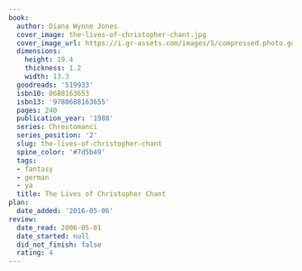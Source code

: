 ```yaml
---
book:
  author: Diana Wynne Jones
  cover_image: the-lives-of-christopher-chant.jpg
  cover_image_url: https://i.gr-assets.com/images/S/compressed.photo.goodreads.com/books/1356549015l/519933._SX98_.jpg
  dimensions:
    height: 19.4
    thickness: 1.2
    width: 13.3
  goodreads: '519933'
  isbn10: 0688163653
  isbn13: '9780688163655'
  pages: 240
  publication_year: '1988'
  series: Chrestomanci
  series_position: '2'
  slug: the-lives-of-christopher-chant
  spine_color: '#7d5b49'
  tags:
  - fantasy
  - german
  - ya
  title: The Lives of Christopher Chant
plan:
  date_added: '2016-05-06'
review:
  date_read: 2006-05-01
  date_started: null
  did_not_finish: false
  rating: 4
---
```

